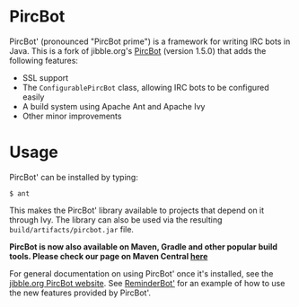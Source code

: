 # PircBot

PircBot' (pronounced "PircBot prime") is a framework for writing IRC bots in
Java.  This is a fork of jibble.org's [PircBot](http://www.jibble.org/pircbot.php)
(version 1.5.0) that adds the following features:

* SSL support
* The `ConfigurablePircBot` class, allowing IRC bots to be configured easily
* A build system using Apache Ant and Apache Ivy
* Other minor improvements

# Usage

PircBot' can be installed by typing:

    $ ant

This makes the PircBot' library available to projects that depend on it
through Ivy. The library can also be used via the resulting
`build/artifacts/pircbot.jar` file.

**PircBot is now also available on Maven, Gradle and other popular build tools. Please check our page on Maven Central  [here](https://mvnrepository.com/artifact/pircbot/pircbot/1.5.0)**

For general documentation on using PircBot' once it's installed, see the
[jibble.org PircBot website](http://www.jibble.org/pircbot.php). See
[ReminderBot'](https://github.com/davidlazar/ReminderBot) for an example of
how to use the new features provided by PircBot'.
